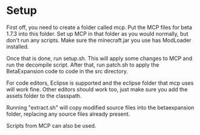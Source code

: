 # Setup

First off, you need to create a folder called mcp. Put the MCP files for beta 1.7.3 into this folder. Set up MCP in that folder as you would normally, but don't run any scripts. Make sure the minecraft.jar you use has ModLoader installed.
   
Once that is done, run setup.sh. This will apply some changes to MCP and run the decompile script. After that, run patch.sh to apply the BetaExpansion code to code in the src directory. 

For code editors, Eclipse is supported and the eclipse folder that mcp uses will work fine. Other editors should work too, just make sure you add the assets folder to the classpath. 




Running "extract.sh" will copy modified source files into the betaexpansion folder, replacing any source files already present.

Scripts from MCP can also be used.
